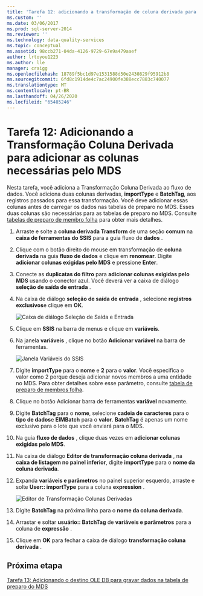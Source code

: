 ```yaml
---
title: 'Tarefa 12: adicionando a transformação de coluna derivada para adicionar colunas exigidas pelo MDS | Microsoft Docs'
ms.custom: ''
ms.date: 03/06/2017
ms.prod: sql-server-2014
ms.reviewer: ''
ms.technology: data-quality-services
ms.topic: conceptual
ms.assetid: 98ccb271-04da-4126-9729-67e9a479aaef
author: lrtoyou1223
ms.author: lle
manager: craigg
ms.openlocfilehash: 18789f5bc1d97e1531588d50e2430829f95912b8
ms.sourcegitcommit: 6fd8c1914de4c7ac24900fe388ecc7883c740077
ms.translationtype: MT
ms.contentlocale: pt-BR
ms.lasthandoff: 04/26/2020
ms.locfileid: "65485246"
---
```

# <a name="task-12-adding-derived-column-transform-to-add-columns-required-by-mds"></a>Tarefa 12: Adicionando a Transformação Coluna Derivada para adicionar as colunas necessárias pelo MDS
  Nesta tarefa, você adiciona a Transformação Coluna Derivada ao fluxo de dados. Você adiciona duas colunas derivadas, **importType** e **BatchTag**, aos registros passados para essa transformação. Você deve adicionar essas colunas antes de carregar os dados nas tabelas de preparo no MDS. Esses duas colunas são necessárias para as tabelas de preparo no MDS. Consulte [tabelas de preparo de membro folha](../master-data-services/leaf-member-staging-table-master-data-services.md) para obter mais detalhes.  
  
1.  Arraste e solte a **coluna derivada Transform** de uma seção **comum** na **caixa de ferramentas do SSIS** para a guia fluxo de **dados** .  
  
2.  Clique com o botão direito do mouse em transformação de **coluna derivada** na guia **fluxo de dados** e clique em **renomear**. Digite **adicionar colunas exigidas pelo MDS** e pressione **Enter**.  
  
3.  Conecte as **duplicatas do filtro** para **adicionar colunas exigidas pelo MDS** usando o conector azul. Você deverá ver a caixa de diálogo **seleção de saída de entrada** .  
  
4.  Na caixa de diálogo **seleção de saída de entrada** , selecione **registros exclusivos**e clique em **OK**.  
  
     ![Caixa de diálogo Seleção de Saída e Entrada](../../2014/tutorials/media/et-addingdcttoaddcolumnsrequiredbymds-01.jpg "Caixa de diálogo Seleção de Saída e Entrada")  
  
5.  Clique em **SSIS** na barra de menus e clique em **variáveis**.  
  
6.  Na janela **variáveis** , clique no botão **Adicionar variável** na barra de ferramentas.  
  
     ![Janela Variáveis do SSIS](../../2014/tutorials/media/et-addingdcttoaddcolumnsrequiredbymds-02.jpg "Janela Variáveis do SSIS")  
  
7.  Digite **importType** para o **nome** e **2** para o **valor**. Você especifica o valor como 2 porque deseja adicionar novos membros a uma entidade no MDS. Para obter detalhes sobre esse parâmetro, consulte [tabela de preparo de membros folha](../master-data-services/leaf-member-staging-table-master-data-services.md).  
  
8.  Clique no botão Adicionar barra de ferramentas **variável** novamente.  
  
9. Digite **BatchTag** para o **nome**, selecione **cadeia de caracteres** para o **tipo de dados**e **EIMBatch** para o **valor**. **BatchTag** é apenas um nome exclusivo para o lote que você enviará para o MDS.  
  
10. Na guia **fluxo de dados** , clique duas vezes em **adicionar colunas exigidas pelo MDS**.  
  
11. Na caixa de diálogo **Editor de transformação coluna derivada** , na **caixa de listagem no painel inferior**, digite **importType** para o **nome da coluna derivada**.  
  
12. Expanda **variáveis e parâmetros** no painel superior esquerdo, arraste e solte **User:: importType** para a coluna **expression** .  
  
     ![Editor de Transformação Colunas Derivadas](../../2014/tutorials/media/et-addingdcttoaddcolumnsrequiredbymds-03.jpg "Editor de Transformação Colunas Derivadas")  
  
13. Digite **BatchTag** na próxima linha para o **nome da coluna derivada**.  
  
14. Arrastar e soltar **usuário:: BatchTag** de **variáveis e parâmetros** para a coluna de **expressão** .  
  
15. Clique em **OK** para fechar a caixa de diálogo **transformação coluna derivada** .  
  
## <a name="next-step"></a>Próxima etapa  
 [Tarefa 13: Adicionando o destino OLE DB para gravar dados na tabela de preparo do MDS](../../2014/tutorials/task-13-adding-ole-db-destination-to-write-data-to-mds-staging-table.md)  
  
  
